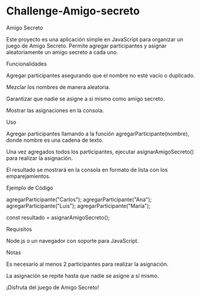 # Challenge-Amigo-secreto
Amigo Secreto

Este proyecto es una aplicación simple en JavaScript para organizar un juego de Amigo Secreto. Permite agregar participantes y asignar aleatoriamente un amigo secreto a cada uno.

Funcionalidades

Agregar participantes asegurando que el nombre no esté vacío o duplicado.

Mezclar los nombres de manera aleatoria.

Garantizar que nadie se asigne a sí mismo como amigo secreto.

Mostrar las asignaciones en la consola.

Uso

Agregar participantes llamando a la función agregarParticipante(nombre), donde nombre es una cadena de texto.

Una vez agregados todos los participantes, ejecutar asignarAmigoSecreto() para realizar la asignación.

El resultado se mostrará en la consola en formato de lista con los emparejamientos.

Ejemplo de Código

agregarParticipante("Carlos");
agregarParticipante("Ana");
agregarParticipante("Luis");
agregarParticipante("María");

const resultado = asignarAmigoSecreto();

Requisitos

Node.js o un navegador con soporte para JavaScript.

Notas

Es necesario al menos 2 participantes para realizar la asignación.

La asignación se repite hasta que nadie se asigne a sí mismo.

¡Disfruta del juego de Amigo Secreto!


